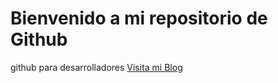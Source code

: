# Bienvenido a mi repositorio de Github
github para desarrolladores
[Visita mi Blog](http://appsclub.mx)
